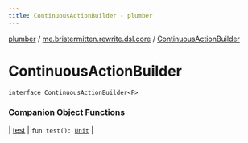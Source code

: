 ```yaml
---
title: ContinuousActionBuilder - plumber
---
```


[plumber](../../index.html) / [me.bristermitten.rewrite.dsl.core](../index.html) / [ContinuousActionBuilder](./index.html)

# ContinuousActionBuilder

`interface ContinuousActionBuilder<F>`

### Companion Object Functions

| [test](test.html) | `fun test(): `[`Unit`](https://kotlinlang.org/api/latest/jvm/stdlib/kotlin/-unit/index.html) |

